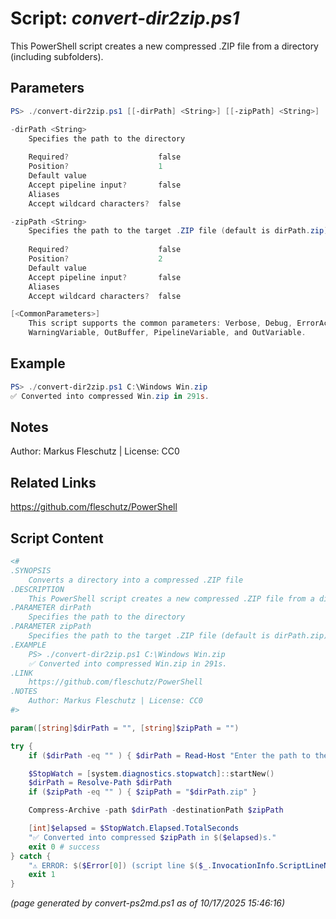Script: *convert-dir2zip.ps1*
========================

This PowerShell script creates a new compressed .ZIP file from a directory (including subfolders).

Parameters
----------
```powershell
PS> ./convert-dir2zip.ps1 [[-dirPath] <String>] [[-zipPath] <String>] [<CommonParameters>]

-dirPath <String>
    Specifies the path to the directory
    
    Required?                    false
    Position?                    1
    Default value                
    Accept pipeline input?       false
    Aliases                      
    Accept wildcard characters?  false

-zipPath <String>
    Specifies the path to the target .ZIP file (default is dirPath.zip)
    
    Required?                    false
    Position?                    2
    Default value                
    Accept pipeline input?       false
    Aliases                      
    Accept wildcard characters?  false

[<CommonParameters>]
    This script supports the common parameters: Verbose, Debug, ErrorAction, ErrorVariable, WarningAction, 
    WarningVariable, OutBuffer, PipelineVariable, and OutVariable.
```

Example
-------
```powershell
PS> ./convert-dir2zip.ps1 C:\Windows Win.zip
✅ Converted into compressed Win.zip in 291s.

```

Notes
-----
Author: Markus Fleschutz | License: CC0

Related Links
-------------
https://github.com/fleschutz/PowerShell

Script Content
--------------
```powershell
<#
.SYNOPSIS
	Converts a directory into a compressed .ZIP file
.DESCRIPTION
	This PowerShell script creates a new compressed .ZIP file from a directory (including subfolders).
.PARAMETER dirPath
	Specifies the path to the directory
.PARAMETER zipPath
	Specifies the path to the target .ZIP file (default is dirPath.zip)
.EXAMPLE
	PS> ./convert-dir2zip.ps1 C:\Windows Win.zip
	✅ Converted into compressed Win.zip in 291s.
.LINK
	https://github.com/fleschutz/PowerShell
.NOTES
	Author: Markus Fleschutz | License: CC0
#>

param([string]$dirPath = "", [string]$zipPath = "")

try {
	if ($dirPath -eq "" ) { $dirPath = Read-Host "Enter the path to the folder" }

	$StopWatch = [system.diagnostics.stopwatch]::startNew()
	$dirPath = Resolve-Path $dirPath
	if ($zipPath -eq "" ) { $zipPath = "$dirPath.zip" }

	Compress-Archive -path $dirPath -destinationPath $zipPath

	[int]$elapsed = $StopWatch.Elapsed.TotalSeconds
	"✅ Converted into compressed $zipPath in $($elapsed)s."
	exit 0 # success
} catch {
	"⚠️ ERROR: $($Error[0]) (script line $($_.InvocationInfo.ScriptLineNumber))"
	exit 1
}
```

*(page generated by convert-ps2md.ps1 as of 10/17/2025 15:46:16)*

